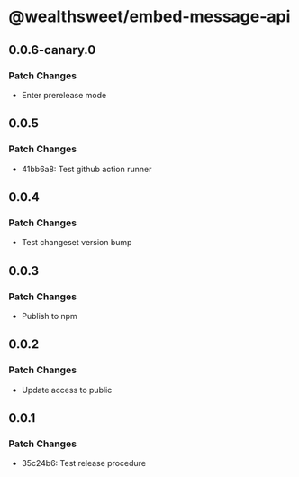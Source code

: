 # @wealthsweet/embed-message-api

## 0.0.6-canary.0

### Patch Changes

- Enter prerelease mode

## 0.0.5

### Patch Changes

- 41bb6a8: Test github action runner

## 0.0.4

### Patch Changes

- Test changeset version bump

## 0.0.3

### Patch Changes

- Publish to npm

## 0.0.2

### Patch Changes

- Update access to public

## 0.0.1

### Patch Changes

- 35c24b6: Test release procedure
